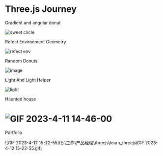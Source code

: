# Three.js Journey

Gradient and angular donut

![sweet circle](https://user-images.githubusercontent.com/95857565/230353462-a586b5c2-17fd-4fff-8d8f-c451f977dbe5.gif)

Refect Environment Geometry

![refect env](https://user-images.githubusercontent.com/95857565/230353097-50a16dc9-b986-46d5-a614-b094e0690442.gif)

Random Donuts

![image](https://user-images.githubusercontent.com/95857565/230353040-59da45fd-a843-4a76-934f-8309a9eb66a5.png)

Light And Light Helper

![light](https://user-images.githubusercontent.com/95857565/230352818-c8a6d408-fa00-49ed-b1f5-7d0affc070bf.gif)


Haunted house

![GIF 2023-4-11 14-46-00](https://user-images.githubusercontent.com/95857565/231079391-f3d542c7-6ee5-42a6-8acb-3e2133124325.gif)
=======



Portfolio

![GIF 2023-4-12 15-22-55](E:\工作\产品经理\threejs\learn_threejs\GIF 2023-4-12 15-22-55.gif)